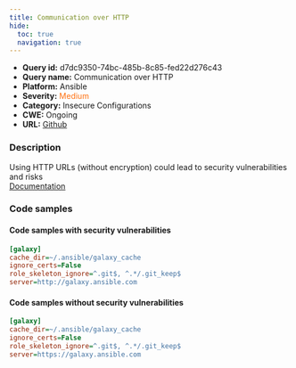 ```yaml
---
title: Communication over HTTP
hide:
  toc: true
  navigation: true
---
```


<style>
  .highlight .hll {
    background-color: #ff171742;
  }
  .md-content {
    max-width: 1100px;
    margin: 0 auto;
  }
</style>

-   **Query id:** d7dc9350-74bc-485b-8c85-fed22d276c43
-   **Query name:** Communication over HTTP
-   **Platform:** Ansible
-   **Severity:** <span style="color:#ff7213">Medium</span>
-   **Category:** Insecure Configurations
-   **CWE:** Ongoing
-   **URL:** [Github](https://github.com/Checkmarx/kics/tree/master/assets/queries/ansible/config/communication_over_http)

### Description
Using HTTP URLs (without encryption) could lead to security vulnerabilities and risks<br>
[Documentation](https://docs.ansible.com/ansible/latest/plugins/httpapi.html)

### Code samples
#### Code samples with security vulnerabilities
```cfg title="Positive test num. 1 - cfg file" hl_lines="5"
[galaxy]
cache_dir=~/.ansible/galaxy_cache
ignore_certs=False
role_skeleton_ignore=^.git$, ^.*/.git_keep$
server=http://galaxy.ansible.com
```


#### Code samples without security vulnerabilities
```cfg title="Negative test num. 1 - cfg file"
[galaxy]
cache_dir=~/.ansible/galaxy_cache
ignore_certs=False
role_skeleton_ignore=^.git$, ^.*/.git_keep$
server=https://galaxy.ansible.com
```
